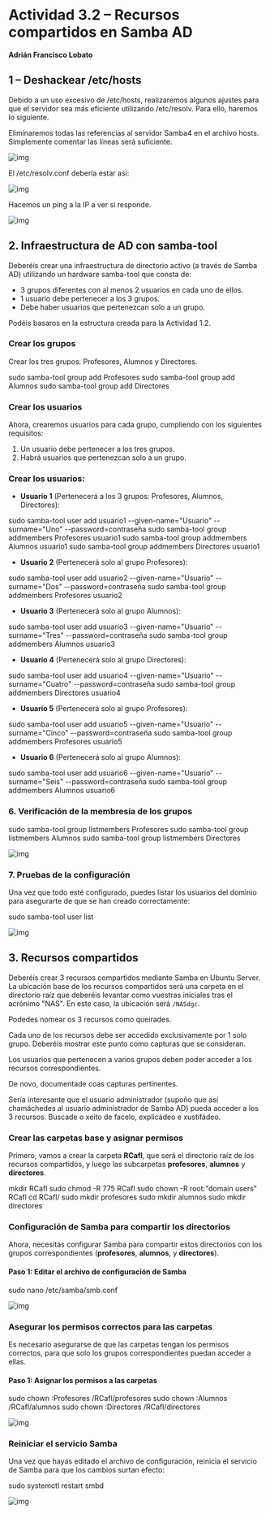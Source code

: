 # Actividad 3.2 – Recursos compartidos en Samba AD

**Adrián Francisco Lobato**

## 1 – Deshackear /etc/hosts

Debido a un uso excesivo de /etc/hosts, realizaremos algunos ajustes para que el servidor sea más eficiente utilizando /etc/resolv. Para ello, haremos lo siguiente.

Eliminaremos todas las referencias al servidor Samba4 en el archivo hosts. Simplemente comentar las líneas será suficiente.

![img](img/1.png)

El /etc/resolv.conf debería estar así:

![img](img/2.png)

Hacemos un ping a la IP a ver si responde.

![img](img/3.png)


## 2. Infraestructura de AD con samba-tool

Deberéis crear una infraestructura de directorio activo (a través de Samba AD) utilizando un hardware samba-tool que consta de:

- 3 grupos diferentes con al menos 2 usuarios en cada uno de ellos.
- 1 usuario debe pertenecer a los 3 grupos.
- Debe haber usuarios que pertenezcan solo a un grupo.

Podéis basaros en la estructura creada para la Actividad 1.2.

### Crear los grupos

Crear los tres grupos: Profesores, Alumnos y Directores.

sudo samba-tool group add Profesores
sudo samba-tool group add Alumnos
sudo samba-tool group add Directores

### Crear los usuarios

Ahora, crearemos usuarios para cada grupo, cumpliendo con los siguientes requisitos:

1. Un usuario debe pertenecer a los tres grupos.
2. Habrá usuarios que pertenezcan solo a un grupo.

### Crear los usuarios:

- **Usuario 1** (Pertenecerá a los 3 grupos: Profesores, Alumnos, Directores):

sudo samba-tool user add usuario1 --given-name="Usuario" --surname="Uno" --password=contraseña
sudo samba-tool group addmembers Profesores usuario1
sudo samba-tool group addmembers Alumnos usuario1
sudo samba-tool group addmembers Directores usuario1

- **Usuario 2** (Pertenecerá solo al grupo Profesores):

sudo samba-tool user add usuario2 --given-name="Usuario" --surname="Dos" --password=contraseña
sudo samba-tool group addmembers Profesores usuario2

- **Usuario 3** (Pertenecerá solo al grupo Alumnos):

sudo samba-tool user add usuario3 --given-name="Usuario" --surname="Tres" --password=contraseña
sudo samba-tool group addmembers Alumnos usuario3

- **Usuario 4** (Pertenecerá solo al grupo Directores):

sudo samba-tool user add usuario4 --given-name="Usuario" --surname="Cuatro" --password=contraseña
sudo samba-tool group addmembers Directores usuario4

- **Usuario 5** (Pertenecerá solo al grupo Profesores):

sudo samba-tool user add usuario5 --given-name="Usuario" --surname="Cinco" --password=contraseña
sudo samba-tool group addmembers Profesores usuario5

- **Usuario 6** (Pertenecerá solo al grupo Alumnos):

sudo samba-tool user add usuario6 --given-name="Usuario" --surname="Seis" --password=contraseña
sudo samba-tool group addmembers Alumnos usuario6

### 6. Verificación de la membresía de los grupos

sudo samba-tool group listmembers Profesores
sudo samba-tool group listmembers Alumnos
sudo samba-tool group listmembers Directores

![img](img/4.png)

### 7. Pruebas de la configuración

Una vez que todo esté configurado, puedes listar los usuarios del dominio para asegurarte de que se han creado correctamente:

sudo samba-tool user list

![img](img/5.png)


## 3. Recursos compartidos

Deberéis crear 3 recursos compartidos mediante Samba en Ubuntu Server. La ubicación base de los recursos compartidos será una carpeta en el directorio raíz que deberéis levantar como vuestras iniciales tras el acrónimo "NAS". En este caso, la ubicación será `/NASdgc`.

Podedes nomear os 3 recursos como queirades.

Cada uno de los recursos debe ser accedido exclusivamente por 1 solo grupo. Deberéis mostrar este punto como capturas que se consideran. 

Los usuarios que pertenecen a varios grupos deben poder acceder a los recursos correspondientes.

De novo, documentade coas capturas pertinentes.

Sería interesante que el usuario administrador (supoño que así chamáchedes al usuario administrador de Samba AD) pueda acceder a los 3 recursos. Buscade o xeito de facelo, explicádeo e xustifádeo.

### Crear las carpetas base y asignar permisos

Primero, vamos a crear la carpeta **RCafl**, que será el directorio raíz de los recursos compartidos, y luego las subcarpetas **profesores**, **alumnos** y **directores**.

mkdir RCafl
sudo chmod -R 775 RCafl
sudo chown -R root:"domain users" RCafl
cd RCafl/
sudo mkdir profesores
sudo mkdir alumnos
sudo mkdir directores

### Configuración de Samba para compartir los directorios

Ahora, necesitas configurar Samba para compartir estos directorios con los grupos correspondientes (**profesores**, **alumnos**, y **directores**).

#### Paso 1: Editar el archivo de configuración de Samba

sudo nano /etc/samba/smb.conf

![img](img/6.png)

### Asegurar los permisos correctos para las carpetas

Es necesario asegurarse de que las carpetas tengan los permisos correctos, para que solo los grupos correspondientes puedan acceder a ellas.

#### Paso 1: Asignar los permisos a las carpetas

sudo chown :Profesores /RCafl/profesores
sudo chown :Alumnos /RCafl/alumnos
sudo chown :Directores /RCafl/directores

![img](img/7.png)

### Reiniciar el servicio Samba

Una vez que hayas editado el archivo de configuración, reinicia el servicio de Samba para que los cambios surtan efecto:

sudo systemctl restart smbd

![img](img/8.png)
